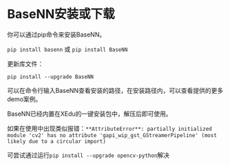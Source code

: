 # BaseNN安装或下载

你可以通过pip命令来安装BaseNN。

`pip install basenn` 或 `pip install BaseNN`

更新库文件：

`pip install --upgrade BaseNN`

可以在命令行输入BaseNN查看安装的路径，在安装路径内，可以查看提供的更多demo案例。

BaseNN已经内置在XEdu的一键安装包中，解压后即可使用。

如果在使用中出现类似报错：`**AttributeError**: partially initialized module 'cv2' has no attribute 'gapi_wip_gst_GStreamerPipeline' (most likely due to a circular import)` 

可尝试通过运行`pip install --upgrade opencv-python`解决

